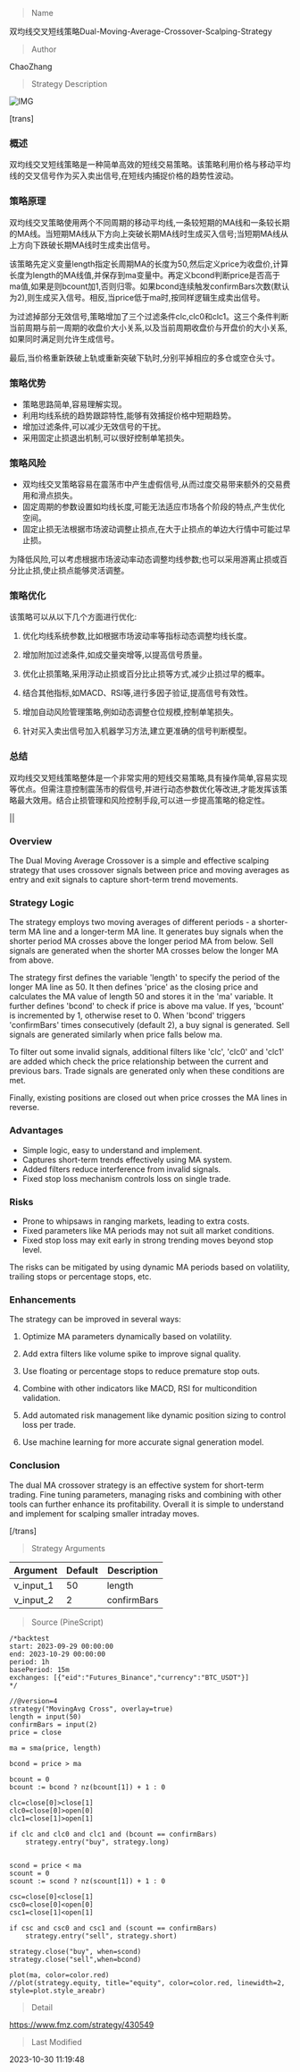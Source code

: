 
> Name

双均线交叉短线策略Dual-Moving-Average-Crossover-Scalping-Strategy

> Author

ChaoZhang

> Strategy Description

![IMG](https://www.fmz.com/upload/asset/d191446175cf1e7518.png)

[trans]

### 概述

双均线交叉短线策略是一种简单高效的短线交易策略。该策略利用价格与移动平均线的交叉信号作为买入卖出信号,在短线内捕捉价格的趋势性波动。

### 策略原理

双均线交叉策略使用两个不同周期的移动平均线,一条较短期的MA线和一条较长期的MA线。当短期MA线从下方向上突破长期MA线时生成买入信号;当短期MA线从上方向下跌破长期MA线时生成卖出信号。

该策略先定义变量length指定长周期MA的长度为50,然后定义price为收盘价,计算长度为length的MA线值,并保存到ma变量中。再定义bcond判断price是否高于ma值,如果是则bcount加1,否则归零。如果bcond连续触发confirmBars次数(默认为2),则生成买入信号。相反,当price低于ma时,按同样逻辑生成卖出信号。

为过滤掉部分无效信号,策略增加了三个过滤条件clc,clc0和clc1。这三个条件判断当前周期与前一周期的收盘价大小关系,以及当前周期收盘价与开盘价的大小关系,如果同时满足则允许生成信号。

最后,当价格重新跌破上轨或重新突破下轨时,分别平掉相应的多仓或空仓头寸。

### 策略优势

- 策略思路简单,容易理解实现。
- 利用均线系统的趋势跟踪特性,能够有效捕捉价格中短期趋势。
- 增加过滤条件,可以减少无效信号的干扰。
- 采用固定止损退出机制,可以很好控制单笔损失。

### 策略风险

- 双均线交叉策略容易在震荡市中产生虚假信号,从而过度交易带来额外的交易费用和滑点损失。
- 固定周期的参数设置如均线长度,可能无法适应市场各个阶段的特点,产生优化空间。
- 固定止损无法根据市场波动调整止损点,在大于止损点的单边大行情中可能过早止损。

为降低风险,可以考虑根据市场波动率动态调整均线参数;也可以采用游离止损或百分比止损,使止损点能够灵活调整。

### 策略优化

该策略可以从以下几个方面进行优化:

1. 优化均线系统参数,比如根据市场波动率等指标动态调整均线长度。

2. 增加附加过滤条件,如成交量突增等,以提高信号质量。

3. 优化止损策略,采用浮动止损或百分比止损等方式,减少止损过早的概率。 

4. 结合其他指标,如MACD、RSI等,进行多因子验证,提高信号有效性。

5. 增加自动风险管理策略,例如动态调整仓位规模,控制单笔损失。

6. 针对买入卖出信号加入机器学习方法,建立更准确的信号判断模型。

### 总结

双均线交叉短线策略整体是一个非常实用的短线交易策略,具有操作简单,容易实现等优点。但需注意控制震荡市的假信号,并进行动态参数优化等改进,才能发挥该策略最大效用。结合止损管理和风险控制手段,可以进一步提高策略的稳定性。

|| 


### Overview

The Dual Moving Average Crossover is a simple and effective scalping strategy that uses crossover signals between price and moving averages as entry and exit signals to capture short-term trend movements.

### Strategy Logic

The strategy employs two moving averages of different periods - a shorter-term MA line and a longer-term MA line. It generates buy signals when the shorter period MA crosses above the longer period MA from below. Sell signals are generated when the shorter MA crosses below the longer MA from above.

The strategy first defines the variable 'length' to specify the period of the longer MA line as 50. It then defines 'price' as the closing price and calculates the MA value of length 50 and stores it in the 'ma' variable. It further defines 'bcond' to check if price is above ma value. If yes, 'bcount' is incremented by 1, otherwise reset to 0. When 'bcond' triggers 'confirmBars' times consecutively (default 2), a buy signal is generated. Sell signals are generated similarly when price falls below ma.

To filter out some invalid signals, additional filters like 'clc', 'clc0' and 'clc1' are added which check the price relationship between the current and previous bars. Trade signals are generated only when these conditions are met. 

Finally, existing positions are closed out when price crosses the MA lines in reverse.

### Advantages

- Simple logic, easy to understand and implement.
- Captures short-term trends effectively using MA system. 
- Added filters reduce interference from invalid signals.
- Fixed stop loss mechanism controls loss on single trade.

### Risks

- Prone to whipsaws in ranging markets, leading to extra costs.
- Fixed parameters like MA periods may not suit all market conditions.
- Fixed stop loss may exit early in strong trending moves beyond stop level.

The risks can be mitigated by using dynamic MA periods based on volatility, trailing stops or percentage stops, etc.

### Enhancements

The strategy can be improved in several ways:

1. Optimize MA parameters dynamically based on volatility. 

2. Add extra filters like volume spike to improve signal quality.

3. Use floating or percentage stops to reduce premature stop outs.

4. Combine with other indicators like MACD, RSI for multicondition validation. 

5. Add automated risk management like dynamic position sizing to control loss per trade.

6. Use machine learning for more accurate signal generation model.

### Conclusion

The dual MA crossover strategy is an effective system for short-term trading. Fine tuning parameters, managing risks and combining with other tools can further enhance its profitability. Overall it is simple to understand and implement for scalping smaller intraday moves.

[/trans]

> Strategy Arguments



|Argument|Default|Description|
|----|----|----|
|v_input_1|50|length|
|v_input_2|2|confirmBars|


> Source (PineScript)

``` pinescript
/*backtest
start: 2023-09-29 00:00:00
end: 2023-10-29 00:00:00
period: 1h
basePeriod: 15m
exchanges: [{"eid":"Futures_Binance","currency":"BTC_USDT"}]
*/

//@version=4
strategy("MovingAvg Cross", overlay=true)
length = input(50)
confirmBars = input(2)
price = close

ma = sma(price, length)

bcond = price > ma

bcount = 0
bcount := bcond ? nz(bcount[1]) + 1 : 0

clc=close[0]>close[1]
clc0=close[0]>open[0]
clc1=close[1]>open[1]

if clc and clc0 and clc1 and (bcount == confirmBars)
    strategy.entry("buy", strategy.long)


scond = price < ma
scount = 0
scount := scond ? nz(scount[1]) + 1 : 0

csc=close[0]<close[1]
csc0=close[0]<open[0]
csc1=close[1]<open[1]

if csc and csc0 and csc1 and (scount == confirmBars)
    strategy.entry("sell", strategy.short)

strategy.close("buy", when=scond)
strategy.close("sell",when=bcond)
    
plot(ma, color=color.red)
//plot(strategy.equity, title="equity", color=color.red, linewidth=2, style=plot.style_areabr)

```

> Detail

https://www.fmz.com/strategy/430549

> Last Modified

2023-10-30 11:19:48
